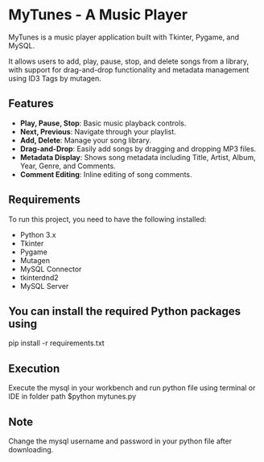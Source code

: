 # MyTunes - A Music Player

MyTunes is a music player application built with Tkinter, Pygame, and MySQL. 

It allows users to add, play, pause, stop, and delete songs from a library, with support for drag-and-drop functionality and metadata management using ID3 Tags by mutagen.

## Features

- **Play, Pause, Stop**: Basic music playback controls.
- **Next, Previous**: Navigate through your playlist.
- **Add, Delete**: Manage your song library.
- **Drag-and-Drop**: Easily add songs by dragging and dropping MP3 files.
- **Metadata Display**: Shows song metadata including Title, Artist, Album, Year, Genre, and Comments.
- **Comment Editing**: Inline editing of song comments.

## Requirements

To run this project, you need to have the following installed:

- Python 3.x
- Tkinter
- Pygame
- Mutagen
- MySQL Connector
- tkinterdnd2
- MySQL Server

## You can install the required Python packages using

pip install -r requirements.txt

## Execution

Execute the mysql in your workbench and run python file using terminal or IDE in folder path $python mytunes.py

## Note

Change the mysql username and password in your python file after downloading.